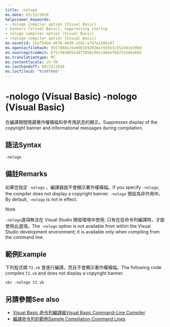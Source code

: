 ```yaml
---
title: -nologo
ms.date: 03/13/2018
helpviewer_keywords:
- -nologo compiler option [Visual Basic]
- banners [Visual Basic], suppressing startup
- nologo compiler option [Visual Basic]
- /nologo compiler option [Visual Basic]
ms.assetid: 25ef54b6-d676-4639-a2d2-a747a158bc07
ms.openlocfilehash: 5557d681c5e6901592936efd35b3c552d43e39b0
ms.sourcegitcommit: bf5c5850654187705bc94cc40ebfb62fe346ab02
ms.translationtype: MT
ms.contentlocale: zh-TW
ms.lasthandoff: 09/23/2020
ms.locfileid: "91097666"
---
```

# <a name="-nologo-visual-basic"></a><span data-ttu-id="4f181-102">-nologo (Visual Basic) </span><span class="sxs-lookup"><span data-stu-id="4f181-102">-nologo (Visual Basic)</span></span>

<span data-ttu-id="4f181-103">在編譯期間隱藏著作權橫幅和參考用訊息的顯示。</span><span class="sxs-lookup"><span data-stu-id="4f181-103">Suppresses display of the copyright banner and informational messages during compilation.</span></span>  
  
## <a name="syntax"></a><span data-ttu-id="4f181-104">語法</span><span class="sxs-lookup"><span data-stu-id="4f181-104">Syntax</span></span>  
  
```console  
-nologo  
```  
  
## <a name="remarks"></a><span data-ttu-id="4f181-105">備註</span><span class="sxs-lookup"><span data-stu-id="4f181-105">Remarks</span></span>  

 <span data-ttu-id="4f181-106">如果您指定 `-nologo` ，編譯器就不會顯示著作權橫幅。</span><span class="sxs-lookup"><span data-stu-id="4f181-106">If you specify `-nologo`, the compiler does not display a copyright banner.</span></span> <span data-ttu-id="4f181-107">`-nologo` 預設為非作用中。</span><span class="sxs-lookup"><span data-stu-id="4f181-107">By default, `-nologo` is not in effect.</span></span>  
  
> [!NOTE]
> <span data-ttu-id="4f181-108">`-nologo`選項無法在 Visual Studio 開發環境中使用; 只有在從命令列編譯時，才能使用此選項。</span><span class="sxs-lookup"><span data-stu-id="4f181-108">The `-nologo` option is not available from within the Visual Studio development environment; it is available only when compiling from the command line.</span></span>  
  
## <a name="example"></a><span data-ttu-id="4f181-109">範例</span><span class="sxs-lookup"><span data-stu-id="4f181-109">Example</span></span>  

 <span data-ttu-id="4f181-110">下列程式碼 `T2.vb` 會進行編譯，而且不會顯示著作權橫幅。</span><span class="sxs-lookup"><span data-stu-id="4f181-110">The following code compiles `T2.vb` and does not display a copyright banner.</span></span>  
  
```console
vbc -nologo t2.vb  
```  
  
## <a name="see-also"></a><span data-ttu-id="4f181-111">另請參閱</span><span class="sxs-lookup"><span data-stu-id="4f181-111">See also</span></span>

- [<span data-ttu-id="4f181-112">Visual Basic 命令列編譯器</span><span class="sxs-lookup"><span data-stu-id="4f181-112">Visual Basic Command-Line Compiler</span></span>](index.md)
- [<span data-ttu-id="4f181-113">編譯命令列的範例</span><span class="sxs-lookup"><span data-stu-id="4f181-113">Sample Compilation Command Lines</span></span>](sample-compilation-command-lines.md)
